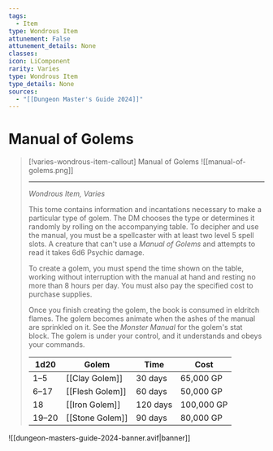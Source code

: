 ```yaml
---
tags:
  - Item
type: Wondrous Item
attunement: False
attunement_details: None
classes:
icon: LiComponent
rarity: Varies
type: Wondrous Item
type_details: None
sources: 
  - "[[Dungeon Master's Guide 2024]]"
---
```

# Manual of Golems
>[!varies-wondrous-item-callout] Manual of Golems
>![[manual-of-golems.png]]
>
>- - -
>_Wondrous Item, Varies_
>
>This tome contains information and incantations necessary to make a particular type of golem. The DM chooses the type or determines it randomly by rolling on the accompanying table. To decipher and use the manual, you must be a spellcaster with at least two level 5 spell slots. A creature that can't use a _Manual of Golems_ and attempts to read it takes 6d6 Psychic damage.
>
>To create a golem, you must spend the time shown on the table, working without interruption with the manual at hand and resting no more than 8 hours per day. You must also pay the specified cost to purchase supplies.
>
>Once you finish creating the golem, the book is consumed in eldritch flames. The golem becomes animate when the ashes of the manual are sprinkled on it. See the _Monster Manual_ for the golem's stat block. The golem is under your control, and it understands and obeys your commands.
>
>|1d20|Golem|Time|Cost|
>|---|---|---|---|
>|1–5|[[Clay Golem]]|30 days|65,000 GP|
>|6–17|[[Flesh Golem]]|60 days|50,000 GP|
>|18|[[Iron Golem]]|120 days|100,000 GP|
>|19–20|[[Stone Golem]]|90 days|80,000 GP|

![[dungeon-masters-guide-2024-banner.avif|banner]]